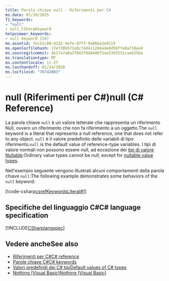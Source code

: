 ```yaml
---
title: Parola chiave null - Riferimenti per C#
ms.date: 07/20/2015
f1_keywords:
- "null"
- null_CSharpKeyword
helpviewer_keywords:
- null keyword [C#]
ms.assetid: fecb1c60-6232-4efe-87f7-9a86ba2e9119
ms.openlocfilehash: 17e7386571e8c74d411204ade0d56ffe8a710ee8
ms.sourcegitcommit: de17a7a0a37042f0d4406f5ae5393531caeb25ba
ms.translationtype: MT
ms.contentlocale: it-IT
ms.lasthandoff: 01/24/2020
ms.locfileid: "76742003"
---
```

# <a name="null-c-reference"></a><span data-ttu-id="8535d-102">null (Riferimenti per C#)</span><span class="sxs-lookup"><span data-stu-id="8535d-102">null (C# Reference)</span></span>

<span data-ttu-id="8535d-103">La parola chiave `null` è un valore letterale che rappresenta un riferimento Null, ovvero un riferimento che non fa riferimento a un oggetto.</span><span class="sxs-lookup"><span data-stu-id="8535d-103">The `null` keyword is a literal that represents a null reference, one that does not refer to any object.</span></span> <span data-ttu-id="8535d-104">`null` è il valore predefinito delle variabili di tipo riferimento.</span><span class="sxs-lookup"><span data-stu-id="8535d-104">`null` is the default value of reference-type variables.</span></span> <span data-ttu-id="8535d-105">I tipi di valore normali non possono essere null, ad eccezione dei [tipi di valore Nullable](../builtin-types/nullable-value-types.md).</span><span class="sxs-lookup"><span data-stu-id="8535d-105">Ordinary value types cannot be null, except for [nullable value types](../builtin-types/nullable-value-types.md).</span></span>

<span data-ttu-id="8535d-106">Nell'esempio seguente vengono illustrati alcuni comportamenti della parola chiave `null`:</span><span class="sxs-lookup"><span data-stu-id="8535d-106">The following example demonstrates some behaviors of the `null` keyword:</span></span>

[!code-csharp[csrefKeywordsLiteral#1](~/samples/snippets/csharp/VS_Snippets_VBCSharp/csrefKeywordsLiteral/CS/csrefKeywordsLiteral.cs#1)]

## <a name="c-language-specification"></a><span data-ttu-id="8535d-107">Specifiche del linguaggio C#</span><span class="sxs-lookup"><span data-stu-id="8535d-107">C# language specification</span></span>

[!INCLUDE[CSharplangspec](~/includes/csharplangspec-md.md)]

## <a name="see-also"></a><span data-ttu-id="8535d-108">Vedere anche</span><span class="sxs-lookup"><span data-stu-id="8535d-108">See also</span></span>

- [<span data-ttu-id="8535d-109">Riferimenti per C#</span><span class="sxs-lookup"><span data-stu-id="8535d-109">C# reference</span></span>](../index.md)
- [<span data-ttu-id="8535d-110">Parole chiave C#</span><span class="sxs-lookup"><span data-stu-id="8535d-110">C# keywords</span></span>](index.md)
- [<span data-ttu-id="8535d-111">Valori predefiniti dei C# tipi</span><span class="sxs-lookup"><span data-stu-id="8535d-111">Default values of C# types</span></span>](../builtin-types/default-values.md)
- [<span data-ttu-id="8535d-112">Nothing (Visual Basic)</span><span class="sxs-lookup"><span data-stu-id="8535d-112">Nothing (Visual Basic)</span></span>](../../../visual-basic/language-reference/nothing.md)
